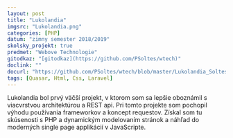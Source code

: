 ```yaml
---
layout: post
title: "Lukolandia"
imgsrc: "Lukolandia.png"
categories: [PHP]
datum: "zimny semester 2018/2019"
skolsky_projekt: true
predmet: "Webove Technologie"
gitodkaz: "[gitodkaz](https://github.com/PSoltes/wtech)"
doclink: ""
docurl: "https://github.com/PSoltes/wtech/blob/master/Lukolandia_Soltes_Dokumentacia.docx"
tags: [Quasar, Html, Css, Laravel]
---
```


Lukolandia bol prvý väčší projekt, v ktorom som sa lepšie oboznámil s viacvrstvou architektúrou a REST api. Pri tomto projekte som pochopil výhodu používania frameworkov a koncept requestov. Získal som tu skúsenosti s PHP a dynamickým modelovaním stránok a náhľad do moderných single page applikácií v JavaScripte.